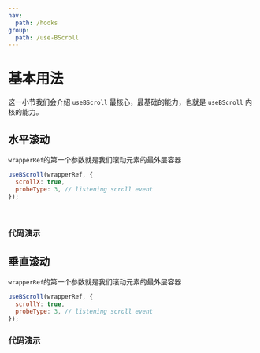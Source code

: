 ```yaml
---
nav:
  path: /hooks
group:
  path: /use-BScroll
---
```


# 基本用法

这一小节我们会介绍 `useBScroll` 最核心，最基础的能力，也就是 `useBScroll` 内核的能力。

## 水平滚动

`wrapperRef`的第一个参数就是我们滚动元素的最外层容器

```js
useBScroll(wrapperRef, {
  scrollX: true,
  probeType: 3, // listening scroll event
});
```

<br />

### 代码演示

<code src="./demo/horizontal.tsx"></code>

## 垂直滚动

`wrapperRef`的第一个参数就是我们滚动元素的最外层容器

```js
useBScroll(wrapperRef, {
  scrollY: true,
  probeType: 3, // listening scroll event
});
```

### 代码演示

<code src="./demo/vertical.tsx"></code>
